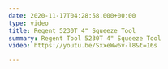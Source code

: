 ```yaml
---
date: 2020-11-17T04:28:58.000+00:00
type: video
title: Regent 5230T 4" Squeeze Tool
summary: Regent Tool 5230T 4" Squeeze Tool
video: https://youtu.be/SxxeWw6v-l8&t=16s

---
```

